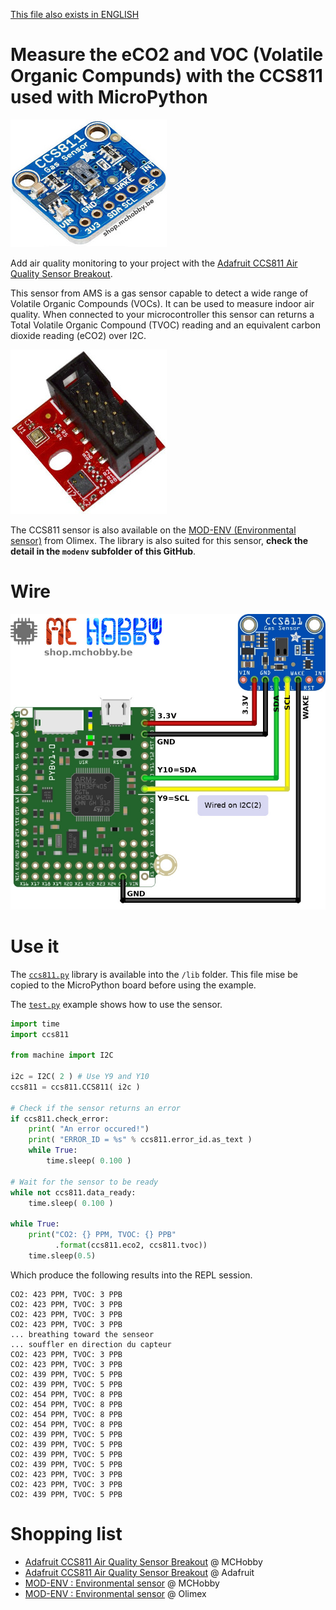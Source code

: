 [This file also exists in ENGLISH](readme_ENG.md)

# Measure the eCO2 and VOC (Volatile Organic Compunds) with the CCS811 used with MicroPython

![CCS811 Adafruit Breakout with CCS811 and BME280](docs/_static/ccs811.jpg)

Add air quality monitoring to your project with the [Adafruit CCS811 Air Quality Sensor Breakout](https://shop.mchobby.be/fr/breakout/1274-ccs811-senseur-qualite-d-air-cov-et-eco2-3232100012745-adafruit.html).

This sensor from AMS is a gas sensor capable to detect a wide range of Volatile Organic Compounds (VOCs). It can be used to measure indoor air quality. When connected to your microcontroller this sensor can returns a Total Volatile Organic Compound (TVOC) reading and an equivalent carbon dioxide reading (eCO2) over I2C.

![MOD-ENV from Olimex](docs/_static/modenv.jpg)

The CCS811 sensor is also available on the [MOD-ENV (Environmental sensor)](https://shop.mchobby.be/fr/uext/1780-capteur-environnementale-tout-en-un-bme280-ccs811-3232100017801.html) from Olimex. The library is also suited for this sensor, __check the detail in the `modenv` subfolder of this GitHub__.

# Wire

![Wire theCCS811 from Adafruit Industrie on a Pyboard](docs/_static/ccs811-to-pyboard.jpg)

# Use it

The [`ccs811.py`](lib/css811.py) library is available into the `/lib` folder. This file mise be copied to the MicroPython board before using the example.

The [`test.py`](examples/test.py) example shows how to use the sensor.

``` python
import time
import ccs811

from machine import I2C

i2c = I2C( 2 ) # Use Y9 and Y10
ccs811 = ccs811.CCS811( i2c )

# Check if the sensor returns an error
if ccs811.check_error:
	print( "An error occured!")
	print( "ERROR_ID = %s" % ccs811.error_id.as_text )
	while True:
		time.sleep( 0.100 )

# Wait for the sensor to be ready
while not ccs811.data_ready:
	time.sleep( 0.100 )

while True:
    print("CO2: {} PPM, TVOC: {} PPB"
          .format(ccs811.eco2, ccs811.tvoc))
    time.sleep(0.5)
```

Which produce the following results into the REPL session.

```
CO2: 423 PPM, TVOC: 3 PPB
CO2: 423 PPM, TVOC: 3 PPB
CO2: 423 PPM, TVOC: 3 PPB
CO2: 423 PPM, TVOC: 3 PPB
... breathing toward the senseor
... souffler en direction du capteur
CO2: 423 PPM, TVOC: 3 PPB
CO2: 423 PPM, TVOC: 3 PPB
CO2: 439 PPM, TVOC: 5 PPB
CO2: 439 PPM, TVOC: 5 PPB
CO2: 454 PPM, TVOC: 8 PPB
CO2: 454 PPM, TVOC: 8 PPB
CO2: 454 PPM, TVOC: 8 PPB
CO2: 454 PPM, TVOC: 8 PPB
CO2: 439 PPM, TVOC: 5 PPB
CO2: 439 PPM, TVOC: 5 PPB
CO2: 439 PPM, TVOC: 5 PPB
CO2: 439 PPM, TVOC: 5 PPB
CO2: 423 PPM, TVOC: 3 PPB
CO2: 423 PPM, TVOC: 3 PPB
CO2: 439 PPM, TVOC: 5 PPB
```

# Shopping list
* [Adafruit CCS811 Air Quality Sensor Breakout](https://shop.mchobby.be/fr/breakout/1274-ccs811-senseur-qualite-d-air-cov-et-eco2-3232100012745-adafruit.html) @ MCHobby
* [Adafruit CCS811 Air Quality Sensor Breakout](https://www.adafruit.com/product/3566) @ Adafruit
* [MOD-ENV : Environmental sensor](https://shop.mchobby.be/fr/uext/1780-capteur-environnementale-tout-en-un-bme280-ccs811-3232100017801.html) @ MCHobby
* [MOD-ENV : Environmental sensor](https://www.olimex.com/Products/Modules/Sensors/MOD-ENV/open-source-hardware) @ Olimex

